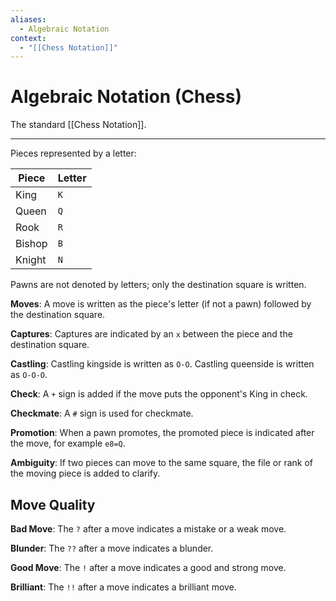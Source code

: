 ```yaml
---
aliases:
  - Algebraic Notation
context:
  - "[[Chess Notation]]"
---
```


# Algebraic Notation (Chess)

The standard [[Chess Notation]].

---

Pieces represented by a letter:

| Piece  | Letter |
| ------ | ------ |
| King   | `K`    |
| Queen  | `Q`    |
| Rook   | `R`    |
| Bishop | `B`    |
| Knight | `N`    |

Pawns are not denoted by letters; only the destination square is written.

**Moves**: A move is written as the piece's letter (if not a pawn) followed by the destination square.

**Captures**: Captures are indicated by an `x` between the piece and the destination square.

**Castling**: Castling kingside is written as `O-O`. Castling queenside is written as `O-O-O`.

**Check**: A `+` sign is added if the move puts the opponent's King in check.

**Checkmate**: A `#` sign is used for checkmate.

**Promotion**: When a pawn promotes, the promoted piece is indicated after the move, for example `e8=Q`.

**Ambiguity**: If two pieces can move to the same square, the file or rank of the moving piece is added to clarify.

## Move Quality

**Bad Move**: The `?` after a move indicates a mistake or a weak move.

**Blunder**: The `??` after a move indicates a blunder.

**Good Move**: The `!` after a move indicates a good and strong move.

**Brilliant**: The `!!` after a move indicates a brilliant move.
